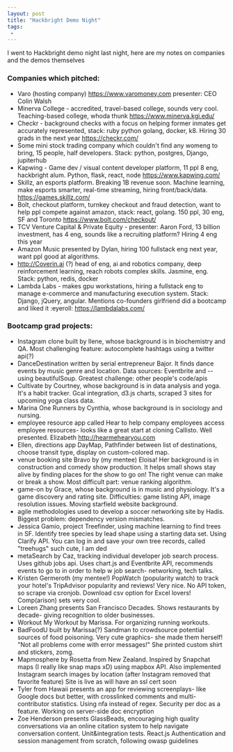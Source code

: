 ```yaml
---
layout: post
title: "Hackbright Demo Night"
tags:
 -
---
```


I went to Hackbright demo night last night, here are my notes on companies and the demos themselves

### Companies which pitched:
- Varo (hosting company) https://www.varomoney.com presenter: CEO Colin Walsh
- Minerva College - accredited, travel-based college, sounds very cool. Teaching-based college, whoda thunk https://www.minerva.kgi.edu/
- Checkr - background checks with a focus on helping former inmates get accurately represented, stack: ruby python golang, docker, k8. Hiring 30 grads in the next year https://checkr.com/
- Some mini stock trading company which couldn't find any womeng to bring, 15 people, half developers. Stack: python, postgres, Django, jupiterhub
- Kapwing - Game dev / visual content developer platform, 11 ppl 8 eng, hackbright alum. Python, flask, react, node https://www.kapwing.com/
- Skillz, an esports platform. Breaking 1B revenue soon. Machine learning, make esports smarter, real-time streaming, hiring front/back/data. https://games.skillz.com/
- Bolt, checkout platform, turnkey checkout and fraud detection, want to help ppl compete against amazon, stack: react, golang. 150 ppl, 30 eng, SF and Toronto https://www.bolt.com/checkout/
- TCV Venture Capital & Private Equity - presenter: Aaron Ford, 13 billion investment, has 4 eng, sounds like a recruiting platform? Hiring 4 eng this year
- Amazon Music presented by Dylan, hiring 100 fullstack eng next year, want ppl good at algorithms.
- http://Coverin.ai (?) head of eng, ai and robotics company, deep reinforcement learning, reach robots complex skills. Jasmine, eng. Stack: python, redis, docker
- Lambda Labs - makes gpu workstations, hiring a fullstack eng to manage e-commerce and manufacturing execution system. Stack: Django, jQuery, angular. Mentions co-founders girlfriend did a bootcamp and liked it :eyeroll: https://lambdalabs.com/

### Bootcamp grad projects:
- Instagram clone built by Ilene, whose background is in biochemistry and QA. Most challenging feature: autocomplete hashtags using a twitter api(?)
- DanceDestination written by serial entrepreneur Bajor. It finds dance events by music genre and location. Data sources: Eventbrite and -- using beautifulSoup. Greatest challenge: other people's code/apis
- Cultivate by Courtney, whose background is in data analysis and yoga. It's a habit tracker. Gcal integration, d3.js charts, scraped 3 sites for upcoming yoga class data.
- Marina One Runners by Cynthia, whose background is in sociology and nursing.
- employee resource app called Hear to help company employees access employee resources- looks like a great start at cloning Callisto. Well presented. Elizabeth http://hearmehearyou.com
- Ellen, directions app DayMap, Pathfinder between list of destinations, choose transit type, display on custom-colored map.
- venue booking site Bravo by (my mentee) Eloisa! Her background is in construction and comedy show production. It helps small shows stay alive by finding places for the show to go on! The right venue can make or break a show. Most difficult part: venue ranking algorithm.
- game-on by Grace, whose background is in music and physiology. It's a game discovery and rating site. Difficulties: game listing API, image resolution issues. Moving starfield website background.
- agile methodologies used to develop a soccer networking site by Hadis. Biggest problem: dependency version mismatches.
- Jessica Gamio, project Treefinder, using machine learning to find trees in SF. Identify tree species by lead shape using a starting data set. Using Clarify API. You can log in and save your own tree records, called "treehugs" such cute, I am ded
- metaSearch by Caz, tracking individual developer job search process. Uses github jobs api. Uses chart.js and Eventbrite API, recommends events to go to in order to help w job search- networking, tech talks.
- Kristen Germeroth (my mentee!) PopWatch (popularity watch) to track your hotel's TripAdvisor popularity and reviews! Very nice. No API token, so scrape via cronjob. Download csv option for Excel lovers! Comp(arison) sets very cool.
- Loreen Zhang presents San Francisco Decades. Shows restaurants by decade- giving recognition to older businesses.
- Workout My Workout by Marissa. For organizing running workouts.
- BadFoodU built by Marissa(?) Sandman to crowdsource potential sources of food poisoning. Very cute graphics- she made them herself! "Not all problems come with error messages!" She printed custom shirt and stickers, zomg.
- Mapmosphere by Rosetta from New Zealand. Inspired by Snapchat maps (I really like snap maps xD) using mapbox API. Also implemented Instagram search images by location (after Instagram removed that favorite feature) Site is live as will have an ssl cert soon
- Tyler from Hawaii presents an app for reviewing screenplays- like Google docs but better, with crosslinked comments and multi-contributor statistics. Using nfa instead of regex. Security per doc as a feature. Working on server-side doc encryption
- Zoe Henderson presents GlassBeads, encouraging high quality conversations via an online citation system to help navigate conversation content. Unit&integration tests. React.js Authentication and session management from scratch, following owasp guidelines

